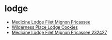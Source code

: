 # lodge

 * [Medicine Lodge Filet Mignon Fricassee](../../index/m/medicine-lodge-filet-mignon-fricassee-232427.json)
 * [Wilderness Place Lodge Cookies](../../index/w/wilderness-place-lodge-cookies.json)
 * [Medicine Lodge Filet Mignon Fricassee 232427](../../index/m/medicine-lodge-filet-mignon-fricassee-232427.json)
